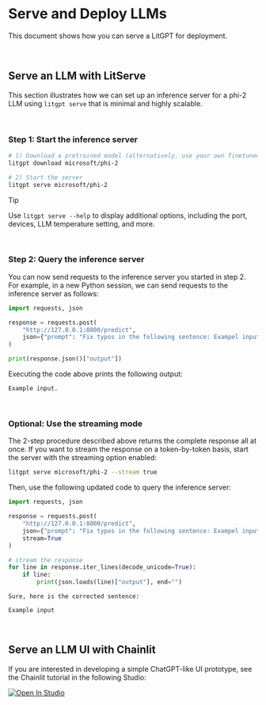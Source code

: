 # Serve and Deploy LLMs

This document shows how you can serve a LitGPT for deployment. 


&nbsp;
## Serve an LLM with LitServe

This section illustrates how we can set up an inference server for a phi-2 LLM using `litgpt serve` that is minimal and highly scalable.


&nbsp;
### Step 1: Start the inference server


```bash
# 1) Download a pretrained model (alternatively, use your own finetuned model)
litgpt download microsoft/phi-2

# 2) Start the server
litgpt serve microsoft/phi-2
```

> [!TIP]
> Use `litgpt serve --help` to display additional options, including the port, devices, LLM temperature setting, and more.


&nbsp;
### Step 2: Query the inference server

You can now send requests to the inference server you started in step 2. For example, in a new Python session, we can send requests to the inference server as follows:


```python
import requests, json

response = requests.post(
    "http://127.0.0.1:8000/predict", 
    json={"prompt": "Fix typos in the following sentence: Exampel input"}
)

print(response.json()["output"])
```

Executing the code above prints the following output:

```
Example input.
```

&nbsp;
### Optional: Use the streaming mode

The 2-step procedure described above returns the complete response all at once. If you want to stream the response on a token-by-token basis, start the server with the streaming option enabled:

```bash
litgpt serve microsoft/phi-2 --stream true
```

Then, use the following updated code to query the inference server:

```python
import requests, json

response = requests.post(
    "http://127.0.0.1:8000/predict", 
    json={"prompt": "Fix typos in the following sentence: Exampel input"},
    stream=True
)

# stream the response
for line in response.iter_lines(decode_unicode=True):
    if line:
        print(json.loads(line)["output"], end="")
```

```
Sure, here is the corrected sentence:

Example input
```

&nbsp;
## Serve an LLM UI with Chainlit

If you are interested in developing a simple ChatGPT-like UI prototype, see the Chainlit tutorial in the following Studio:

<a target="_blank" href="https://lightning.ai/lightning-ai/studios/chatgpt-like-llm-uis-via-chainlit">
  <img src="https://pl-bolts-doc-images.s3.us-east-2.amazonaws.com/app-2/studio-badge.svg" alt="Open In Studio"/>
</a>



